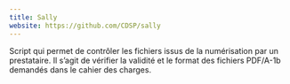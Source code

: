```yaml
---
title: Sally
website: https://github.com/CDSP/sally
---
```


Script qui permet de contrôler les fichiers issus de la numérisation par un prestataire. Il s’agit de vérifier la validité et le format des fichiers PDF/A-1b demandés dans le cahier des charges.
